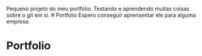  Pequeno projeto do meu portfólio.
Testando e aprendendo muitas coisas sobre o git em si. # Portfolio
Espero conseguir aprensentar ele para alguma empresa.
# Portfolio
